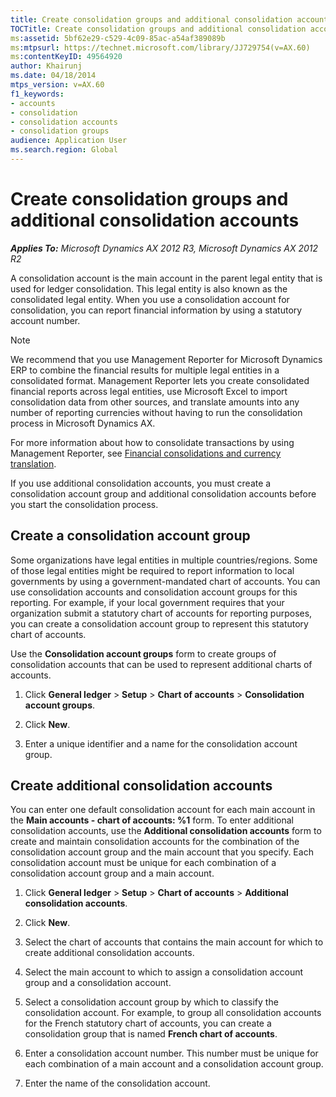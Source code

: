 ```yaml
---
title: Create consolidation groups and additional consolidation accounts
TOCTitle: Create consolidation groups and additional consolidation accounts
ms:assetid: 5bf62e29-c529-4c09-85ac-a54af389089b
ms:mtpsurl: https://technet.microsoft.com/library/JJ729754(v=AX.60)
ms:contentKeyID: 49564920
author: Khairunj
ms.date: 04/18/2014
mtps_version: v=AX.60
f1_keywords:
- accounts
- consolidation
- consolidation accounts
- consolidation groups
audience: Application User
ms.search.region: Global
---
```


# Create consolidation groups and additional consolidation accounts 


_**Applies To:** Microsoft Dynamics AX 2012 R3, Microsoft Dynamics AX 2012 R2_

A consolidation account is the main account in the parent legal entity that is used for ledger consolidation. This legal entity is also known as the consolidated legal entity. When you use a consolidation account for consolidation, you can report financial information by using a statutory account number.


> [!NOTE]
> <P>We recommend that you use Management Reporter for Microsoft Dynamics ERP to combine the financial results for multiple legal entities in a consolidated format. Management Reporter lets you create consolidated financial reports across legal entities, use Microsoft Excel to import consolidation data from other sources, and translate amounts into any number of reporting currencies without having to run the consolidation process in Microsoft Dynamics AX.</P>
> <P>For more information about how to consolidate transactions by using Management Reporter, see <A href="http://go.microsoft.com/fwlink/?linkid=389548">Financial consolidations and currency translation</A>.</P>



If you use additional consolidation accounts, you must create a consolidation account group and additional consolidation accounts before you start the consolidation process.

## Create a consolidation account group

Some organizations have legal entities in multiple countries/regions. Some of those legal entities might be required to report information to local governments by using a government-mandated chart of accounts. You can use consolidation accounts and consolidation account groups for this reporting. For example, if your local government requires that your organization submit a statutory chart of accounts for reporting purposes, you can create a consolidation account group to represent this statutory chart of accounts.

Use the **Consolidation account groups** form to create groups of consolidation accounts that can be used to represent additional charts of accounts.

1.  Click **General ledger** \> **Setup** \> **Chart of accounts** \> **Consolidation account groups**.

2.  Click **New**.

3.  Enter a unique identifier and a name for the consolidation account group.

## Create additional consolidation accounts

You can enter one default consolidation account for each main account in the **Main accounts - chart of accounts: %1** form. To enter additional consolidation accounts, use the **Additional consolidation accounts** form to create and maintain consolidation accounts for the combination of the consolidation account group and the main account that you specify. Each consolidation account must be unique for each combination of a consolidation account group and a main account.

1.  Click **General ledger** \> **Setup** \> **Chart of accounts** \> **Additional consolidation accounts**.

2.  Click **New**.

3.  Select the chart of accounts that contains the main account for which to create additional consolidation accounts.

4.  Select the main account to which to assign a consolidation account group and a consolidation account.

5.  Select a consolidation account group by which to classify the consolidation account. For example, to group all consolidation accounts for the French statutory chart of accounts, you can create a consolidation group that is named **French chart of accounts**.

6.  Enter a consolidation account number. This number must be unique for each combination of a main account and a consolidation account group.

7.  Enter the name of the consolidation account.

  


